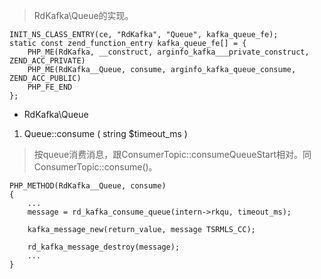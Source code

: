 > RdKafka\Queue的实现。

```
INIT_NS_CLASS_ENTRY(ce, "RdKafka", "Queue", kafka_queue_fe);
static const zend_function_entry kafka_queue_fe[] = {
    PHP_ME(RdKafka, __construct, arginfo_kafka___private_construct, ZEND_ACC_PRIVATE)
    PHP_ME(RdKafka__Queue, consume, arginfo_kafka_queue_consume, ZEND_ACC_PUBLIC)
    PHP_FE_END
};
```

- RdKafka\Queue
1. Queue::consume ( string $timeout_ms )
> 按queue消费消息，跟ConsumerTopic::consumeQueueStart相对。同ConsumerTopic::consume()。

```
PHP_METHOD(RdKafka__Queue, consume)
{
    ...
    message = rd_kafka_consume_queue(intern->rkqu, timeout_ms);
    
    kafka_message_new(return_value, message TSRMLS_CC);

    rd_kafka_message_destroy(message);
    ...
}
```
